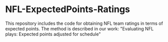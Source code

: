 # NFL-ExpectedPoints-Ratings
This repository includes the code for obtaining NFL team ratings in terms of expected points. The method is described in our work: "Evaluating NFL plays: Expected points adjusted for schedule"
